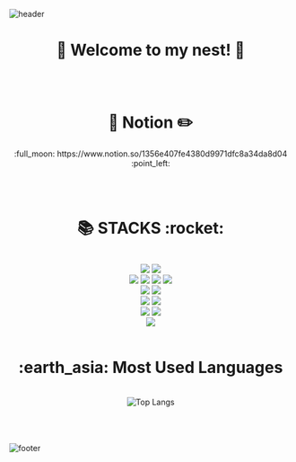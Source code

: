 ![header](https://capsule-render.vercel.app/api?type=waving&color=auto&width=100%&height=300&section=header&text=Hello!%20Moon!🌕&fontSize=90&animation=fadeIn&fontAlignY=38&desc=born%201995&descAlignY=51&descAlign=62) 


<h1 align="center">🎺 Welcome to my nest! 🎺</h1>
<br>
<br>
<h1 align="center">📝 Notion ✏️</h1>
<p align="center">:full_moon: https://www.notion.so/1356e407fe4380d9971dfc8a34da8d04 :point_left: </p>
<br>
<br>
<h1 align="center">📚 STACKS :rocket:</h1>
<br>
<div align="center">
  <img src="https://img.shields.io/badge/java-007396?style=for-the-badge&logo=java&logoColor=white"> 
  <img src="https://img.shields.io/badge/mysql-4479A1?style=for-the-badge&logo=mysql&logoColor=white"> 
  <br>
  <img src="https://img.shields.io/badge/html5-E34F26?style=for-the-badge&logo=html5&logoColor=white"> 
  <img src="https://img.shields.io/badge/css-1572B6?style=for-the-badge&logo=css3&logoColor=white"> 
  <img src="https://img.shields.io/badge/javascript-F7DF1E?style=for-the-badge&logo=javascript&logoColor=black"> 
  <img src="https://img.shields.io/badge/jquery-0769AD?style=for-the-badge&logo=jquery&logoColor=white">
  <br>
  <img src="https://img.shields.io/badge/react-61DAFB?style=for-the-badge&logo=react&logoColor=black"> 
  <img src="https://img.shields.io/badge/node.js-339933?style=for-the-badge&logo=Node.js&logoColor=white">
  <br>
  <img src="https://img.shields.io/badge/spring-6DB33F?style=for-the-badge&logo=spring&logoColor=white"> 
  <img src="https://img.shields.io/badge/bootstrap-7952B3?style=for-the-badge&logo=bootstrap&logoColor=white">
  <br>
  <img src="https://img.shields.io/badge/github-181717?style=for-the-badge&logo=github&logoColor=white">
  <img src="https://img.shields.io/badge/git-F05032?style=for-the-badge&logo=git&logoColor=white">
  <br>
  <img src="https://img.shields.io/badge/apache%20tomcat-F8DC75?style=for-the-badge&logo=apachetomcat&logoColor=white">
</div>

<br>

<h1 align="center">:earth_asia: Most Used Languages</h1>
<br>
<div align="center">
  <img src="https://github-readme-stats.vercel.app/api/top-langs/?username=Seodongmun" alt="Top Langs" />
</div>
<br>
<br>
<br>


![footer](https://capsule-render.vercel.app/api?type=waving&color=auto&width=100%&height=300&section=footer&text=GoodBye!%20World!🌑&fontSize=45)
